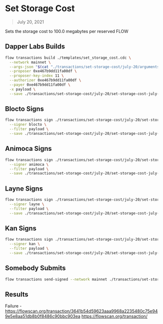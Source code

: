 # Set Storage Cost
> July 20, 2021

Sets the storage cost to 100.0 megabytes per reserved FLOW

## Dapper Labs Builds

```sh
flow transactions build ./templates/set_storage_cost.cdc \
  --network mainnet \
  --args-json "$(cat "./transactions/set-storage-cost/july-20/arguments.json")" \
  --proposer 0xe467b9dd11fa00df \
  --proposer-key-index 11 \
  --authorizer 0xe467b9dd11fa00df \
  --payer 0xe467b9dd11fa00df \
  -x payload \
  --save ./transactions/set-storage-cost/july-20/set-storage-cost-july-20-unsigned.rlp
```

## Blocto Signs

```sh
flow transactions sign ./transactions/set-storage-cost/july-20/set-storage-cost-july-20-unsigned.rlp \
  --signer blocto \
  --filter payload \
  --save ./transactions/set-storage-cost/july-20/set-storage-cost-july-20-sig-1.rlp
```

## Animoca Signs

```sh
flow transactions sign ./transactions/set-storage-cost/july-20/set-storage-cost-july-20-sig-1.rlp \
  --signer animoca \
  --filter payload \
  --save ./transactions/set-storage-cost/july-20/set-storage-cost-july-20-sig-2.rlp
```

## Layne Signs

```sh
flow transactions sign ./transactions/set-storage-cost/july-20/set-storage-cost-july-20-sig-2.rlp \
  --signer layne \
  --filter payload \
  --save ./transactions/set-storage-cost/july-20/set-storage-cost-july-20-sig-3.rlp
```

## Kan Signs

```sh
flow transactions sign ./transactions/set-storage-cost/july-20/set-storage-cost-july-20-sig-3.rlp \
  --signer kan \
  --filter payload \
  --save ./transactions/set-storage-cost/july-20/set-storage-cost-july-20-sig-complete.rlp
```

## Somebody Submits

```sh
flow transactions send-signed --network mainnet ./transactions/set-storage-cost/july-20/set-storage-cost-july-20-sig-complete.rlp
```

## Results

Failure - https://flowscan.org/transaction/3641b54d59623aaa9968a2235480c75e949e5e8aa51db8b0f8486c90bbc903ea
https://flowscan.org/transaction/
